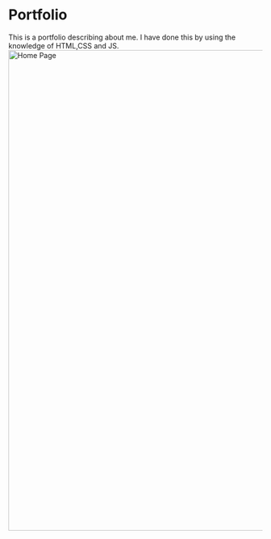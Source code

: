# Portfolio
This is a portfolio describing about me.
I have done this by using the knowledge of HTML,CSS and JS.
<img width="953" alt="Home Page" src="https://github.com/sowmya569/Portfolio/assets/130414802/57cdabd8-f9cf-4383-ab81-9da6c0899f22">
